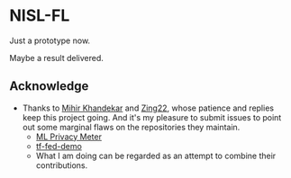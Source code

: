 # NISL-FL

Just a prototype now.

Maybe a result delivered.

## Acknowledge
- Thanks to [Mihir Khandekar](https://github.com/mihirkhandekar) and [Zing22](https://github.com/Zing22), 
whose patience and replies keep this project going. 
And it's my pleasure to submit issues to point out some marginal flaws on the repositories they maintain.
    - [ML Privacy Meter](https://github.com/privacytrustlab/ml_privacy_meter)
    - [tf-fed-demo](https://github.com/Zing22/tf-fed-demo)
    - What I am doing can be regarded as an attempt to combine their contributions.
